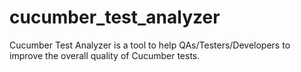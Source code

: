 cucumber_test_analyzer
======================
Cucumber Test Analyzer is a tool to help QAs/Testers/Developers to improve the overall quality of Cucumber tests.
